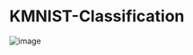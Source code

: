 # KMNIST-Classification

![image](https://user-images.githubusercontent.com/96924468/193647663-64eca194-6b2a-48d6-852f-38ec3c0320b7.png)

